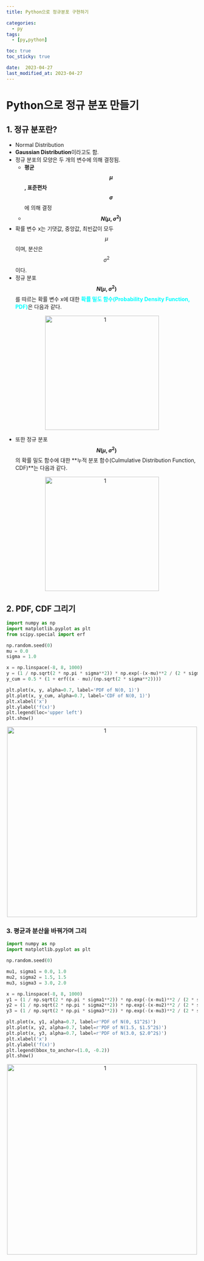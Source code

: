 ```yaml
---
title: Python으로 정규분포 구현하기

categories:
  - py
tags:
  - [py,python]

toc: true
toc_sticky: true

date:  2023-04-27
last_modified_at: 2023-04-27 
---
```


# Python으로 정규 분포 만들기

## 1. 정규 분포란?
- Normal Distribution
- **Gaussian Distribution**이라고도 함.
- 정규 분포의 모양은 두 개의 변수에 의해 결정됨. 
  - <b>평균 $$\mu$$, 표준편차 $$\sigma$$ </b>에 의해 결정
  - <b>$$N(\mu, \sigma^2)$$</b>   
- 확률 변수 x는 기댓값, 중앙값, 최빈값이 모두 $$\mu$$이며, 분산은 $$\sigma^2$$이다.
- 정규 분포 <b>$$N(\mu, \sigma^2)$$</b>를 따르는 확률 변수 x에 대한 <span style = "color:aqua">**확률 밀도 함수(Probability Density Function, PDF)**</span>은 다음과 같다.

<p align="center">
<img width="300" alt="1" src="https://user-images.githubusercontent.com/111734605/234761492-715d232e-2c0d-40b2-85a6-7feafd820439.png">
</p>

- 또한 정규 분포 <b>$$N(\mu, \sigma^2)$$</b>의 확률 밀도 함수에 대한 **누적 분포 함수(Culmulative Distribution Function, CDF)**는 다음과 같다.

<p align="center">
<img width="300" alt="1" src="https://user-images.githubusercontent.com/111734605/234761733-c69b6cdd-ba24-4cc7-b2c1-21594626b329.png">
</p>

## 2. PDF, CDF 그리기

```python
import numpy as np
import matplotlib.pyplot as plt
from scipy.special import erf

np.random.seed(0)
mu = 0.0
sigma = 1.0

x = np.linspace(-8, 8, 1000)
y = (1 / np.sqrt(2 * np.pi * sigma**2)) * np.exp(-(x-mu)**2 / (2 * sigma**2))
y_cum = 0.5 * (1 + erf((x - mu)/(np.sqrt(2 * sigma**2))))

plt.plot(x, y, alpha=0.7, label='PDF of N(0, 1)')
plt.plot(x, y_cum, alpha=0.7, label='CDF of N(0, 1)')
plt.xlabel('x')
plt.ylabel('f(x)')
plt.legend(loc='upper left')
plt.show()
```
<p align="center">
<img width="500" alt="1" src="https://user-images.githubusercontent.com/111734605/234762093-d1d4d488-efb3-47ec-a2aa-26705b8b31a4.png">
</p>

### 3. 평균과 분산을 바꿔가며 그리
```python
import numpy as np
import matplotlib.pyplot as plt

np.random.seed(0)

mu1, sigma1 = 0.0, 1.0
mu2, sigma2 = 1.5, 1.5
mu3, sigma3 = 3.0, 2.0

x = np.linspace(-8, 8, 1000)
y1 = (1 / np.sqrt(2 * np.pi * sigma1**2)) * np.exp(-(x-mu1)**2 / (2 * sigma1**2))
y2 = (1 / np.sqrt(2 * np.pi * sigma2**2)) * np.exp(-(x-mu2)**2 / (2 * sigma2**2))
y3 = (1 / np.sqrt(2 * np.pi * sigma3**2)) * np.exp(-(x-mu3)**2 / (2 * sigma3**2))

plt.plot(x, y1, alpha=0.7, label=r'PDF of N(0, $1^2$)')
plt.plot(x, y2, alpha=0.7, label=r'PDF of N(1.5, $1.5^2$)')
plt.plot(x, y3, alpha=0.7, label=r'PDF of N(3.0, $2.0^2$)')
plt.xlabel('x')
plt.ylabel('f(x)')
plt.legend(bbox_to_anchor=(1.0, -0.2))
plt.show()
```

<p align="center">
<img width="500" alt="1" src="https://user-images.githubusercontent.com/111734605/234762632-5ac19e4f-c8fe-4e9e-9dc0-d831e546f4c2.png">
</p>
